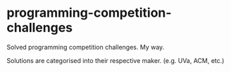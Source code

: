 # programming-competition-challenges
Solved programming competition challenges. My way.

Solutions are categorised into their respective maker. (e.g. UVa, ACM, etc.)
